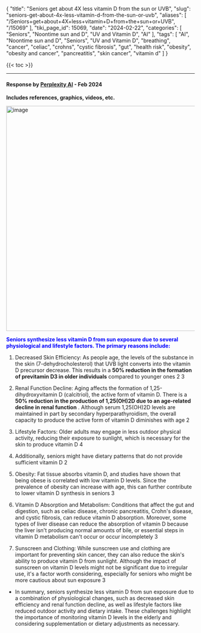 {
    "title": "Seniors get about 4X less vitamin D from the sun or UVB",
    "slug": "seniors-get-about-4x-less-vitamin-d-from-the-sun-or-uvb",
    "aliases": [
        "/Seniors+get+about+4X+less+vitamin+D+from+the+sun+or+UVB",
        "/15069"
    ],
    "tiki_page_id": 15069,
    "date": "2024-02-22",
    "categories": [
        "Seniors",
        "Noontime sun and D",
        "UV and Vitamin D",
        "AI"
    ],
    "tags": [
        "AI",
        "Noontime sun and D",
        "Seniors",
        "UV and Vitamin D",
        "breathing",
        "cancer",
        "celiac",
        "crohns",
        "cystic fibrosis",
        "gut",
        "health risk",
        "obesity",
        "obesity and cancer",
        "pancreatitis",
        "skin cancer",
        "vitamin d"
    ]
}


{{< toc >}}

---

#### Response by [Perplexity AI](https://www.perplexity.ai/search/Why-do-seniors-DafRqSksSvqBhWpNdsmybg?s=c) - Feb 2024

 **Includes references, graphics, videos, etc.** 

<img src="https://d1bk1kqxc0sym.cloudfront.net/attachments/png/seniors-perplexity.png" alt="image" width="600">

 **<span style="color:#00F;">Seniors synthesize less vitamin D from sun exposure due to several physiological and lifestyle factors. The primary reasons include:</span>** 

1. Decreased Skin Efficiency: As people age, the levels of the substance in the skin (7-dehydrocholesterol) that UVB light converts into the vitamin D precursor decrease. This results in a  **50% reduction in the formation of previtamin D3 in older individuals**  compared to younger ones 2 3

1. Renal Function Decline: Aging affects the formation of 1,25-dihydroxyvitamin D (calcitriol), the active form of vitamin D. There is a  **50% reduction in the production of 1,25(OH)2D due to an age-related decline in renal function** . Although serum 1,25(OH)2D levels are maintained in part by secondary hyperparathyroidism, the overall capacity to produce the active form of vitamin D diminishes with age 2

1. Lifestyle Factors: Older adults may engage in less outdoor physical activity, reducing their exposure to sunlight, which is necessary for the skin to produce vitamin D 4

1. Additionally, seniors might have dietary patterns that do not provide sufficient vitamin D 2

1. Obesity: Fat tissue absorbs vitamin D, and studies have shown that being obese is correlated with low vitamin D levels. Since the prevalence of obesity can increase with age, this can further contribute to lower vitamin D synthesis in seniors 3

1. Vitamin D Absorption and Metabolism: Conditions that affect the gut and digestion, such as celiac disease, chronic pancreatitis, Crohn's disease, and cystic fibrosis, can reduce vitamin D absorption. Moreover, some types of liver disease can reduce the absorption of vitamin D because the liver isn't producing normal amounts of bile, or essential steps in vitamin D metabolism can't occur or occur incompletely 3

1. Sunscreen and Clothing: While sunscreen use and clothing are important for preventing skin cancer, they can also reduce the skin's ability to produce vitamin D from sunlight. Although the impact of sunscreen on vitamin D levels might not be significant due to irregular use, it's a factor worth considering, especially for seniors who might be more cautious about sun exposure 3

* In summary, seniors synthesize less vitamin D from sun exposure due to a combination of physiological changes, such as decreased skin efficiency and renal function decline, as well as lifestyle factors like reduced outdoor activity and dietary intake. These challenges highlight the importance of monitoring vitamin D levels in the elderly and considering supplementation or dietary adjustments as necessary.